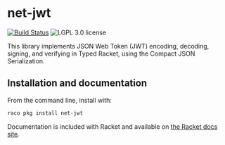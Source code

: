 # net-jwt

[![Build Status](https://travis-ci.org/RenaissanceBug/racket-jwt.svg?branch=master)](https://travis-ci.org/RenaissanceBug/racket-jwt) 
![LGPL 3.0 license](https://img.shields.io/badge/License-LGPL3.0-blue.svg)

This library implements JSON Web Token (JWT) encoding, decoding, signing,
and verifying in Typed Racket, using the Compact JSON Serialization.

## Installation and documentation

From the command line, install with:

```bash
raco pkg install net-jwt
```

Documentation is included with Racket and available on [the Racket docs site](http://docs.racket-lang.org/jwt/index.html).
